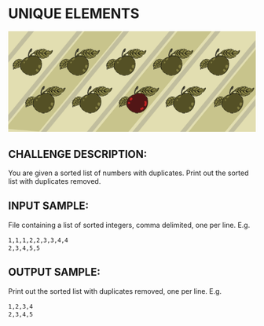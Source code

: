 # UNIQUE ELEMENTS

![Image](https://raw.githubusercontent.com/goggle/codeeval/master/easy/029_unique_elements/unique_elements.png)

## CHALLENGE DESCRIPTION:

You are given a sorted list of numbers with duplicates. Print out the sorted list with duplicates removed.

## INPUT SAMPLE:

File containing a list of sorted integers, comma delimited, one per line. E.g.
```
1,1,1,2,2,3,3,4,4
2,3,4,5,5
```

## OUTPUT SAMPLE:

Print out the sorted list with duplicates removed, one per line.
E.g.
```
1,2,3,4
2,3,4,5
```
